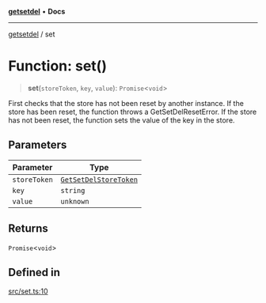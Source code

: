 [**getsetdel**](../README.md) • **Docs**

---

[getsetdel](../README.md) / set

# Function: set()

> **set**(`storeToken`, `key`, `value`): `Promise`\<`void`\>

First checks that the store has not been reset by another instance. If the
store has been reset, the function throws a GetSetDelResetError. If the store
has not been reset, the function sets the value of the key in the store.

## Parameters

| Parameter    | Type                                                          |
| ------------ | ------------------------------------------------------------- |
| `storeToken` | [`GetSetDelStoreToken`](../interfaces/GetSetDelStoreToken.md) |
| `key`        | `string`                                                      |
| `value`      | `unknown`                                                     |

## Returns

`Promise`\<`void`\>

## Defined in

[src/set.ts:10](https://github.com/ericvera/getsetdel/blob/main/src/set.ts#L10)

